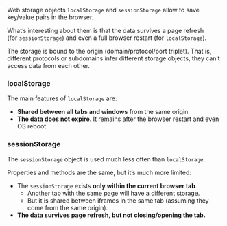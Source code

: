 
Web storage objects `localStorage` and `sessionStorage` allow to save key/value pairs in the browser.

What’s interesting about them is that the data survives a page refresh (for `sessionStorage`) and even a full browser restart (for `localStorage`).

The storage is bound to the origin (domain/protocol/port triplet). That is, different protocols or subdomains infer different storage objects, they can’t access data from each other.


### localStorage

The main features of `localStorage` are:
- **Shared between all tabs and windows** from the same origin.
- **The data does not expire**. It remains after the browser restart and even OS reboot.


### sessionStorage

The `sessionStorage` object is used much less often than `localStorage`.

Properties and methods are the same, but it’s much more limited:

- The `sessionStorage` exists **only within the current browser tab**.
    - Another tab with the same page will have a different storage.
    - But it is shared between iframes in the same tab (assuming they come from the same origin).
- **The data survives page refresh, but not closing/opening the tab.**